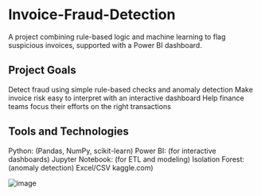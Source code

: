 # Invoice-Fraud-Detection
A project combining rule-based logic and machine learning to flag suspicious invoices, supported with a Power BI dashboard.

## Project Goals

Detect fraud using simple rule-based checks and anomaly detection
Make invoice risk easy to interpret with an interactive dashboard
Help finance teams focus their efforts on the right transactions

## Tools and Technologies

Python: (Pandas, NumPy, scikit-learn)
Power BI: (for interactive dashboards)
Jupyter Notebook: (for ETL and modeling)
Isolation Forest: (anomaly detection)
Excel/CSV kaggle.com)

![image](https://github.com/user-attachments/assets/867eb819-9140-423d-830a-b5e4e6ea243b)
